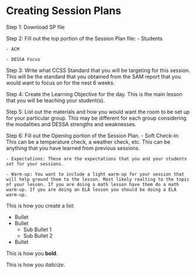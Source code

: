 # Creating Session Plans

Step 1: Download SP file

Step 2: Fill out the top portion of the Session Plan file:
	- Students

	- ACM

	- DESSA Focus 

Step 3: Write what CCSS Standard that you will be targeting for this session. This will be the standard that you obtained from the SAM report that you would want to focus on for the nest 6 weeks.

Step 4: Create the Learning Objective for the day. This is the main lesson that you will be teaching your student(s). 

Step 5: List out the materials and how you would want the room to be set up for your particular group. This may be different for each group considering the modalities and DESSA strengths and weaknesses.

Step 6: Fill out the Opening portion of the Session Plan. 
	- Soft Check-in: This can be a temperature check, a weather check, etc. This can be anything that you have learned from previous sessions.
	
	- Expectations: These are the expectations that you and your students set for your sessions. 

	- Warm-up: You want to include a light warm-up for your session that will help ground them to the lesson. Most likely realting to the topic of your lesson. If you are doing a math lesson have them do a math warm-up. If you are doing an ELA lesson you should be doing a ELA warm-up.


This is how you create a list:
- Bullet
- Bullet
	- Sub Bullet 1
	- Sub Bullet 2
- Bullet


This is how you **bold**.

This is how you _italicize_.